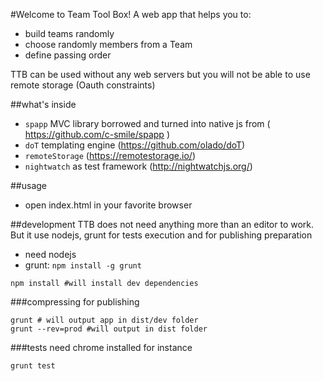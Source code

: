 #Welcome to Team Tool Box!
A web app that helps you to:
 - build teams randomly
 - choose randomly members from a Team
 - define passing order

TTB can be used without any web servers but you will not be able to use remote storage (Oauth constraints)

##what's inside
 - `spapp` MVC library borrowed and turned into native js from ( https://github.com/c-smile/spapp )
 - `doT` templating engine (https://github.com/olado/doT)
 - `remoteStorage` (https://remotestorage.io/)
 - `nightwatch` as test framework (http://nightwatchjs.org/)

##usage
 - open index.html in your favorite browser

##development
  TTB does not need anything more than an editor to work.
  But it use nodejs, grunt for tests execution and for publishing preparation
  - need nodejs
  - grunt: `npm install -g grunt`

  ```
  npm install #will install dev dependencies
  ```


###compressing for publishing
  ```
  grunt # will output app in dist/dev folder
  grunt --rev=prod #will output in dist folder
  ```
###tests
need chrome installed for instance
  ```
  grunt test

```
